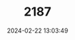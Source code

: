 ---
title: "2187"
category: "Astacoides caldwelli"
draft: false
date: 2024-02-22 13:03:49
languages:
  Malagasy: ["Oramena"]
---